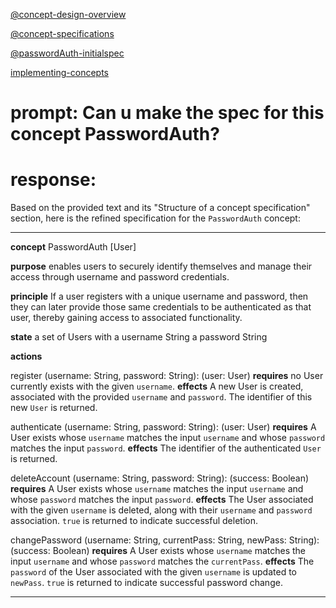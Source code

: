 [@concept-design-overview](../background/concept-design-overview.md)

[@concept-specifications](../background/concept-specifications.md)

[@passwordAuth-initialspec](../background/passwordAuth-initialspec.md)

[implementing-concepts](../background/implementing-concepts.md)
# prompt: Can u make the spec for this concept PasswordAuth?
# response:

Based on the provided text and its "Structure of a concept specification" section, here is the refined specification for the `PasswordAuth` concept:

---

**concept** PasswordAuth [User]

**purpose** enables users to securely identify themselves and manage their access through username and password credentials.

**principle** If a user registers with a unique username and password, then they can later provide those same credentials to be authenticated as that user, thereby gaining access to associated functionality.

**state**
  a set of Users with
    a username String
    a password String

**actions**

  register (username: String, password: String): (user: User)
    **requires** no User currently exists with the given `username`.
    **effects** A new User is created, associated with the provided `username` and `password`. The identifier of this new `User` is returned.

  authenticate (username: String, password: String): (user: User)
    **requires** A User exists whose `username` matches the input `username` and whose `password` matches the input `password`.
    **effects** The identifier of the authenticated `User` is returned.

  deleteAccount (username: String, password: String): (success: Boolean)
    **requires** A User exists whose `username` matches the input `username` and whose `password` matches the input `password`.
    **effects** The User associated with the given `username` is deleted, along with their `username` and `password` association. `true` is returned to indicate successful deletion.

  changePassword (username: String, currentPass: String, newPass: String): (success: Boolean)
    **requires** A User exists whose `username` matches the input `username` and whose `password` matches the `currentPass`.
    **effects** The `password` of the User associated with the given `username` is updated to `newPass`. `true` is returned to indicate successful password change.

---